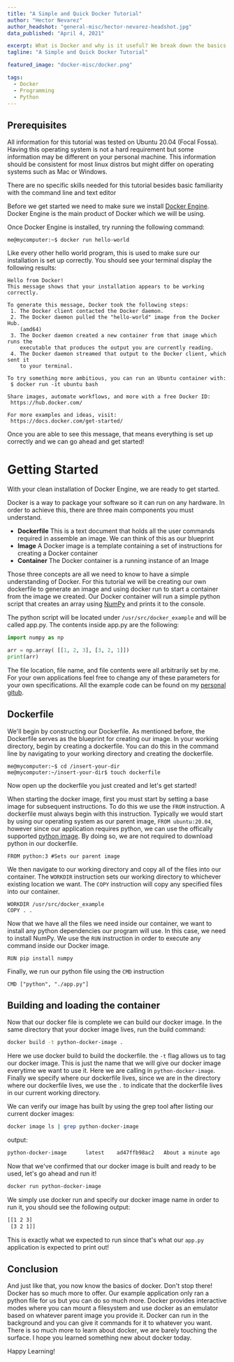 ```yaml
---
title: "A Simple and Quick Docker Tutorial"
author: "Hector Nevarez"
author_headshot: "general-misc/hector-nevarez-headshot.jpg"
data_published: "April 4, 2021"

excerpt: What is Docker and why is it useful? We break down the basics of docker and even create our own container!
tagline: "A Simple and Quick Docker Tutorial"

featured_image: "docker-misc/docker.png"

tags:
  - Docker
  - Programming
  - Python
---
```


## Prerequisites
All information for this tutorial was tested on Ubuntu 20.04 (Focal Fossa). Having this operating system is not a hard requirement but some information may be different on your personal machine. This information should be consistent for most linux distros but might differ on operating systems such as Mac or Windows.

There are no specific skills needed for this tutorial besides basic familiarity with the command line and text editor

Before we get started we need to make sure we install [Docker Engine](https://docs.docker.com/engine/install/ubuntu/#installation-methods). Docker Engine is the main product of Docker which we will be using.

Once Docker Engine is installed, try running the following command:
```
me@mycomputer:~$ docker run hello-world
```
Like every other hello world program, this is used to make sure our installation is set up correctly. You should see your terminal display the following results:
```
Hello from Docker!
This message shows that your installation appears to be working correctly.

To generate this message, Docker took the following steps:
 1. The Docker client contacted the Docker daemon.
 2. The Docker daemon pulled the "hello-world" image from the Docker Hub.
    (amd64)
 3. The Docker daemon created a new container from that image which runs the
    executable that produces the output you are currently reading.
 4. The Docker daemon streamed that output to the Docker client, which sent it
    to your terminal.

To try something more ambitious, you can run an Ubuntu container with:
 $ docker run -it ubuntu bash

Share images, automate workflows, and more with a free Docker ID:
 https://hub.docker.com/

For more examples and ideas, visit:
 https://docs.docker.com/get-started/
```

Once you are able to see this message, that means everything is set up correctly and we can go ahead and get started!

# Getting Started
With your clean installation of Docker Engine, we are ready to get started. 

Docker is a way to package your software so it can run on any hardware. In order to achieve this, there are three main components you must understand.
- **Dockerfile** This is a text document that holds all the user commands required in assemble an image. We can think of this as our blueprint
- **Image** A Docker image is a template containing a set of instructions for creating a Docker container
- **Container** The Docker container is a running instance of an Image

Those three concepts are all we need to know to have a simple understanding of Docker. For this tutorial we will be creating our own dockerfile to generate an image and using docker run to start a container from the image we created. Our Docker container will run a simple python script that creates an array using [NumPy](https://numpy.org/) and prints it to the console.

The python script will be located under ```/usr/src/docker_example``` and will be called app.py. The contents inside app.py are the following:
```python
import numpy as np

arr = np.array( [[1, 2, 3], [3, 2, 1]])
print(arr)
```

The file location, file name, and file contents were all arbitrarily set by me. For your own applications feel free to change any of these parameters for your own specifications. All the example code can be found on my [personal gitub](https://github.com/HectorENevarez/hectorenevarez.github.io/tree/master/example_code/docker).

## Dockerfile
We'll begin by constructing our Dockerfile. As mentioned before, the Dockerfile serves as the blueprint for creating our image. In your working directory, begin by creating a dockerfile. You can do this in the command line by navigating to your working directory and creating the dockerfile.
```
me@mycomputer:~$ cd /insert-your-dir
me@mycomputer:~/insert-your-dir$ touch dockerfile
```

Now open up the dockerfile you just created and let's get started!

When starting the docker image, first you must start by setting a base image for subsequent instructions. To do this we use the ```FROM``` instruction. A dockerfile must always begin with this instruction. Typically we would start by using our operating system as our parent image, ```FROM ubuntu:20.04```, however since our application requires python, we can use the offically supported [python image](https://hub.docker.com/_/python). By doing so, we are not required to download python in our dockerfile.

```docker
FROM python:3 #Sets our parent image
```
We then navigate to our working directory and copy all of the files into our container. The ```WORKDIR``` instruction sets our working directory to whichever existing location we want. The ```COPY``` instruction will copy any specified files into our container.

```docker
WORKDIR /usr/src/docker_example
COPY . .
```

Now that we have all the files we need inside our container, we want to install any python dependencies our program will use. In this case, we need to install NumPy. We use the ```RUN``` instruction in order to execute any command inside our Docker image.

```docker
RUN pip install numpy
```

Finally, we run our python file using the ```CMD``` instruction

```docker
CMD ["python", "./app.py"]
```

## Building and loading the container
Now that our docker file is complete we can build our docker image. In the same directory that your docker image lives, run the build command:
```bash
docker build -t python-docker-image .
```

Here we use docker build to build the dockerfile. the ```-t``` flag allows us to tag our docker image. This is just the name that we will give our docker image everytime we want to use it. Here we are calling in ```python-docker-image```. Finally we specify where our dockerfile lives, since we are in the directory where our dockerfile lives, we use the ```.``` to indicate that the dockerfile lives in our current working directory.

We can verify our image has built by using the grep tool after listing our current docker images:
```bash
docker image ls | grep python-docker-image
```

output:
```bash
python-docker-image      latest    ad47ffb98ac2   About a minute ago   995MB
```

Now that we've confirmed that our docker image is built and ready to be used, let's go ahead and run it!
```bash
docker run python-docker-image
```

We simply use docker run and specify our docker image name in order to run it, you should see the following output:
```bash
[[1 2 3]
 [3 2 1]]
```

This is exactly what we expected to run since that's what our ```app.py``` application is expected to print out!

## Conclusion
And just like that, you now know the basics of docker. Don't stop there! Docker has so much more to offer. Our example application only ran a python file for us but you can do so much more. Docker provides interactive modes where you can mount a filesystem and use docker as an emulator based on whatever parent image you provide it. Docker can run in the background and you can give it commands for it to whatever you want. There is so much more to learn about docker, we are barely touching the surface. I hope you learned something new about docker today.

Happy Learning!